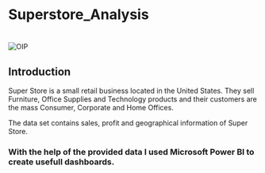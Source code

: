 # Superstore_Analysis

#
#

![OIP](https://user-images.githubusercontent.com/130181481/232021512-57f96ae1-a81e-4744-8ee8-7612c2a800f8.jpeg)

## Introduction

Super Store is a small retail business located in the United States. They sell Furniture, Office Supplies and Technology products and their customers are the mass Consumer, Corporate and Home Offices. 


The data set contains sales, profit and geographical information of Super Store. 



### With the help of the provided data I used Microsoft Power BI to create usefull dashboards.
